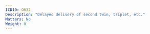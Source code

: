 ```yaml
---
ICD10: O632
Description: "Delayed delivery of second twin, triplet, etc."
Matters: No
Weight: 0
---
```


